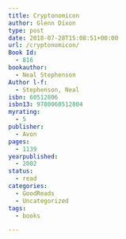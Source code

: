 ```yaml
---
title: Cryptonomicon
author: Glenn Dixon
type: post
date: 2018-07-28T15:08:51+00:00
url: /cryptonomicon/
Book Id:
  - 816
bookauthor:
  - Neal Stephenson
Author l-f:
  - Stephenson, Neal
isbn: 60512806
isbn13: 9780060512804
myrating:
  - 5
publisher:
  - Avon
pages:
  - 1139
yearpublished:
  - 2002
status:
  - read
categories:
  - GoodReads
  - Uncategorized
tags:
  - books

---
```

